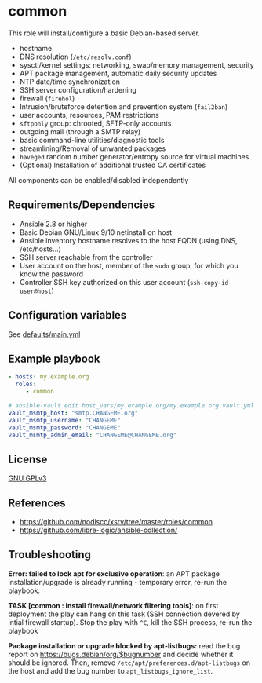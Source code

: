 common
=============

This role will install/configure a basic Debian-based server. 

- hostname
- DNS resolution (`/etc/resolv.conf`)
- sysctl/kernel settings: networking, swap/memory management, security
- APT package management, automatic daily security updates
- NTP date/time synchronization
- SSH server configuration/hardening
- firewall (`firehol`)
- Intrusion/bruteforce detention and prevention system (`fail2ban`)
- user accounts, resources, PAM restrictions
- `sftponly` group: chrooted, SFTP-only accounts
- outgoing mail (through a SMTP relay)
- basic command-line utilities/diagnostic tools
- streamlining/Removal of unwanted packages
- `haveged` random number generator/entropy source for virtual machines
- (Optional) Installation of additional trusted CA certificates

All components can be enabled/disabled independently

Requirements/Dependencies
------------

- Ansible 2.8 or higher
- Basic Debian GNU/Linux 9/10 netinstall on host
- Ansible inventory hostname resolves to the host FQDN (using DNS, /etc/hosts...)
- SSH server reachable from the controller
- User account on the host, member of the `sudo` group, for which you know the password
- Controller SSH key authorized on this user account (`ssh-copy-id user@host`)


Configuration variables
-----------------------

See [defaults/main.yml](defaults/main.yml)


Example playbook
-----------------

```yaml
- hosts: my.example.org
  roles:
     - common

# ansible-vault edit host_vars/my.example.org/my.example.org.vault.yml
vault_msmtp_host: "smtp.CHANGEME.org"
vault_msmtp_username: "CHANGEME"
vault_msmtp_password: "CHANGEME"
vault_msmtp_admin_email: "CHANGEME@CHANGEME.org"
```

License
-------

[GNU GPLv3](https://www.gnu.org/licenses/gpl-3.0.txt)

References
-----------------

- https://github.com/nodiscc/xsrv/tree/master/roles/common
- https://github.com/libre-logic/ansible-collection/


Troubleshooting
---------------

**Error: failed to lock apt for exclusive operation**: an APT package installation/upgrade is already running - temporary error, re-run the playbook.

**TASK [common : install firewall/network filtering tools]**: on first deployment the play can hang on this task (SSH connection devered by intial firewall startup). Stop the play with `^C`, kill the SSH process, re-run the playbook

**Package installation or upgrade blocked by apt-listbugs:** read the bug report on https://bugs.debian/org/$bugnumber and decide whether it should be ignored. Then, remove `/etc/apt/preferences.d/apt-listbugs` on the host and add the bug number to `apt_listbugs_ignore_list`.
